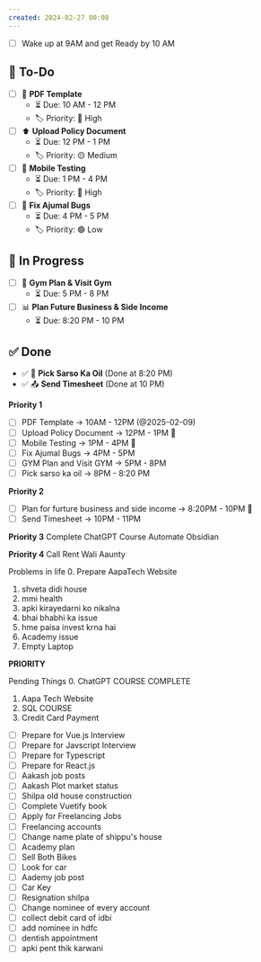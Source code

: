 ```yaml
---
created: 2024-02-27 00:08
---
```

- [ ] Wake up at 9AM  and get Ready by 10 AM
## 📝 To-Do  
- [ ] 📄 **PDF Template**  
  - ⏳ Due: 10 AM - 12 PM  
  - 🏷️ Priority: 🔴 High  
- [ ] ⬆️ **Upload Policy Document**  
  - ⏳ Due: 12 PM - 1 PM  
  - 🏷️ Priority: 🟡 Medium  
- [ ] 📱 **Mobile Testing**  
  - ⏳ Due: 1 PM - 4 PM  
  - 🏷️ Priority: 🔴 High  
- [ ] 🐞 **Fix Ajumal Bugs**  
  - ⏳ Due: 4 PM - 5 PM  
  - 🏷️ Priority: 🟢 Low  

## 🔄 In Progress  
- [ ] 💪 **Gym Plan & Visit Gym**  
  - ⏳ Due: 5 PM - 8 PM  
- [ ] 📊 **Plan Future Business & Side Income**  
  - ⏳ Due: 8:20 PM - 10 PM  

## ✅ Done  
- ✅ 🛒 **Pick Sarso Ka Oil** (Done at 8:20 PM)  
- ✅ 📤 **Send Timesheet** (Done at 10 PM)  



**Priority 1**
- [ ] PDF Template -> 10AM - 12PM  (@2025-02-09)
- [ ] Upload Policy Document -> 12PM - 1PM 🔺
- [ ] Mobile Testing -> 1PM - 4PM 🔺
- [ ] Fix Ajumal Bugs -> 4PM - 5PM
- [ ] GYM Plan and Visit GYM -> 5PM - 8PM
- [ ] Pick sarso ka oil -> 8PM - 8:20 PM

**Priority 2**
- [ ] Plan for furture business and side income -> 8:20PM - 10PM 🔼
- [ ] Send Timesheet -> 10PM - 11PM

**Priority 3**
Complete ChatGPT Course
Automate Obsidian

**Priority 4**
Call Rent Wali Aaunty


Problems in life
0. Prepare AapaTech Website
1. shveta didi house
2. mmi health
3. apki kirayedarni ko nikalna
4. bhai bhabhi ka issue
5. hme paisa invest krna hai
6. Academy issue
7. Empty Laptop 


**PRIORITY**

Pending Things
0. ChatGPT COURSE COMPLETE
1. Aapa Tech Website
2. SQL COURSE
3. Credit Card Payment

- [ ] Prepare for Vue.js Interview
- [ ] Prepare for Javscript Interview
- [ ] Prepare for Typescript
- [ ] Prepare for React.js
- [ ] Aakash job posts
- [ ] Aakash Plot market status
- [ ] Shilpa old house construction
- [ ] Complete Vuetify book
- [ ] Apply for Freelancing Jobs
- [ ] Freelancing accounts
- [ ] Change name plate of shippu's house
- [ ] Academy plan
- [ ] Sell Both Bikes
- [ ] Look for car
- [ ] Aademy job post
- [ ] Car Key
- [ ] Resignation shilpa
- [ ] Change nominee of every account
- [ ] collect debit card of idbi
- [ ] add nominee in hdfc
- [ ] dentish appointment
- [ ] apki pent thik karwani
